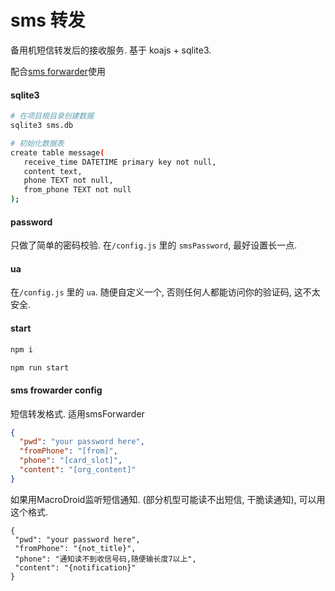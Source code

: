 # sms 转发

备用机短信转发后的接收服务. 基于 koajs + sqlite3.

配合[sms forwarder](https://github.com/pppscn/SmsForwarder)使用

#### sqlite3

```bash
# 在项目根目录创建数据
sqlite3 sms.db

# 初始化数据表
create table message(
   receive_time DATETIME primary key not null,
   content text,
   phone TEXT not null,
   from_phone TEXT not null
);
```

#### password

只做了简单的密码校验. 在`/config.js` 里的 `smsPassword`, 最好设置长一点.

#### ua
在`/config.js` 里的 `ua`. 随便自定义一个, 否则任何人都能访问你的验证码, 这不太安全.

#### start


```bash
npm i

npm run start
```

#### sms frowarder config

短信转发格式. 适用smsForwarder

```json
{
  "pwd": "your password here",
  "fromPhone": "[from]",
  "phone": "[card_slot]",
  "content": "[org_content]"
}
```

如果用MacroDroid监听短信通知. (部分机型可能读不出短信, 干脆读通知), 可以用这个格式.
```
{
 "pwd": "your password here",
 "fromPhone": "{not_title}",
 "phone": "通知读不到收信号码,随便输长度7以上",
 "content": "{notification}"
}
```

